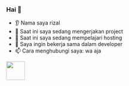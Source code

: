 ### Hai 👋 
* 👂 Nama saya rizal
* 🔭 Saat ini saya sedang mengerjakan project 
* 🌱 Saat ini saya sedang mempelajari hosting
* 🤝 Saya ingin bekerja sama dalam developer
* 📫 Cara menghubungi saya: wa aja




<a href="https://www.instagram.com/zal_x_u/">
  <img height="50" src="https://user-images.githubusercontent.com/46517096/166974368-9798f39f-1f46-499c-b14e-81f0a3f83a06.png"/>
</a>
